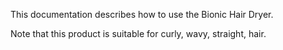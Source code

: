 This documentation describes how to use the Bionic Hair Dryer.

Note that this product is suitable for curly, wavy, straight, hair.
